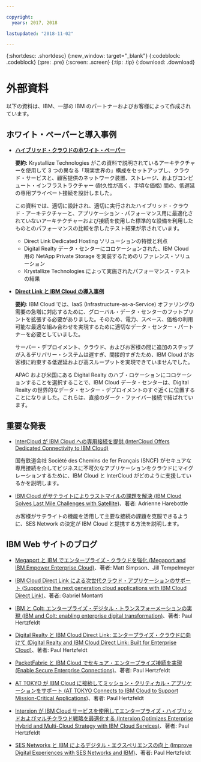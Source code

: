 ```yaml
---

copyright:
  years: 2017, 2018

lastupdated: "2018-11-02"

---
```


{:shortdesc: .shortdesc}
{:new_window: target="_blank"}
{:codeblock: .codeblock}
{:pre: .pre}
{:screen: .screen}
{:tip: .tip}
{:download: .download}

# 外部資料

以下の資料は、IBM、一部の IBM のパートナーおよびお客様によって作成されています。

## ホワイト・ペーパーと導入事例

* [**ハイブリッド・クラウドのホワイト・ペーパー**](https://public.dhe.ibm.com/cloud/bluemix/network/direct-link/ibm-hybrid-cloud-whitepaper.pdf)

    **要約:** Krystallize Technologies がこの資料で説明されているアーキテクチャーを使用して 3 つの異なる「現実世界の」構成をセットアップし、クラウド・サービスと、顧客提供のネットワーク装置、ストレージ、およびコンピュート・インフラストラクチャー (耐久性が高く、手頃な価格) 間の、低遅延の専用プライベート接続を設計しました。 

    この資料では、適切に設計され、適切に実行されたハイブリッド・クラウド・アーキテクチャーと、アプリケーション・パフォーマンス用に最適化されていないアーキテクチャーおよび接続を使用した標準的な設備を利用したものとのパフォーマンスの比較を示したテスト結果が示されています。

     * Direct Link Dedicated Hosting ソリューションの特徴と利点 
     * Digital Realty データ・センターにコロケーションされた、IBM Cloud 用の NetApp Private Storage を実装するためのリファレンス・ソリューション 
     * Krystallize Technologies によって実施されたパフォーマンス・テストの結果


* [**Direct Link と IBM Cloud の導入事例**](https://public.dhe.ibm.com/cloud/bluemix/network/direct-link/ibm-cloud-case-study.pdf)

    **要約:** IBM Cloud では、IaaS (Infrastructure-as-a-Service) オファリングの需要の急増に対応するために、グローバル・データ・センターのフットプリントを拡張する必要がありました。そのため、電力、スペース、価格の利用可能な最適な組み合わせを実現するために適切なデータ・センター・パートナーを必要としていました。

    サーバー・デプロイメント、クラウド、およびお客様の間に追加のステップが入るデリバリー・システムは遅すぎ、間接的すぎたため、IBM Cloud がお客様に約束する低遅延および高スループットを実現できていませんでした。 

    APAC および米国にある Digital Realty のハブ・ロケーションにコロケーションすることを選択することで、IBM Cloud データ・センターは、Digital Realty の世界的なデータ・センター・デプロイメントのすぐ近くに位置することになりました。これらは、直接のダーク・ファイバー接続で結ばれています。
    
## 重要な発表

* [InterCloud が IBM Cloud への専用接続を提供 (InterCloud Offers Dedicated Connectivity to IBM Cloud)](https://info.intercloud.com/intercloud-offers-dedicated-connectivity-to-ibm-cloud)

    国有鉄道会社 Société des Chemins de fer Français (SNCF) がセキュアな専用接続を介してビジネスに不可欠なアプリケーションをクラウドにマイグレーションするために、IBM Cloud と InterCloud がどのように支援しているかを説明します。
    
* [IBM Cloud がサテライトによりラストマイルの課題を解決 (IBM Cloud Solves Last Mile Challenges with Satellite)](https://www.satellitetoday.com/mobility/2018/10/25/ibm-cloud-solves-last-mile-challenges-with-satellite/)、著者: Adrienne Harebottle

    お客様がサテライトの機能を活用して主要な接続の課題を克服できるように、SES Network の決定が IBM Cloud と提携する方法を説明します。

## IBM Web サイトのブログ

* [Megaport と IBM でエンタープライズ・クラウドを強化 (Megaport and IBM Empower Enterprise Cloud)](https://www.ibm.com/blogs/bluemix/2017/12/megaport-and-ibm-empower-enterprise-cloud/)、著者: Matt Simpson、Jill Tempelmeyer

* [IBM Cloud Direct Link による次世代クラウド・アプリケーションのサポート (Supporting the next generation cloud applications with IBM Cloud Direct Link)](https://www.ibm.com/blogs/cloud-computing/2018/06/26/next-generation-cloud-apps-ibm-cloud-direct-link/)、著者: Gabriel Montanti

* [IBM と Colt: エンタープライズ・デジタル・トランスフォーメーションの実現 (IBM and Colt: enabling enterprise digital transformation)](https://www.ibm.com/blogs/bluemix/2018/06/ibm-colt-enterprise-digital-transformation/)、著者: Paul Hertzfeldt

* [Digital Realty と IBM Cloud Direct Link: エンタープライズ・クラウドに向けて (Digital Realty and IBM Cloud Direct Link: Built for Enterprise Cloud)](https://www.ibm.com/blogs/bluemix/2018/07/digital-realty-ibm-cloud-direct-link-expand-network/)、著者: Paul Hertzfeldt

* [PacketFabric と IBM Cloud でセキュア・エンタープライズ接続を実現 (Enable Secure Enterprise Connections)](https://www.ibm.com/blogs/bluemix/2018/08/packetfabric-ibm-enable-secure-enterprise-connections/)、著者: Paul Hertzfeldt

* [AT TOKYO が IBM Cloud に接続してミッション・クリティカル・アプリケーションをサポート (AT TOKYO Connects to IBM Cloud to Support Mission-Critical Applications)](https://www.ibm.com/blogs/bluemix/2018/08/tokyo-connects-ibm-cloud-support-mission-critical-applications/)、著者: Paul Hertzfeldt

* [Interxion が IBM Cloud サービスを使用してエンタープライズ・ハイブリッドおよびマルチクラウド戦略を最適化する (Interxion Optimizes Enterprise Hybrid and Multi-Cloud Strategy with IBM Cloud Services)](https://www.ibm.com/blogs/bluemix/2018/09/interxion-enterprise-ibm-cloud-services/)、著者: Paul Hertzfeldt

* [SES Networks と IBM によるデジタル・エクスペリエンスの向上 (Improve Digital Experiences with SES Networks and IBM)](https://www.ibm.com/blogs/bluemix/2018/10/improve-digital-experiences-with-ses-networks-and-ibm/)、著者: Paul Hertzfeldt
